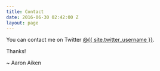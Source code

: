 ```yaml
---
title: Contact
date: 2016-06-30 02:42:00 Z
layout: page
---
```


You can contact me on Twitter [@{{ site.twitter_username }}](http://twitter.com/aaron_aiken).

Thanks!

~ Aaron Aiken

